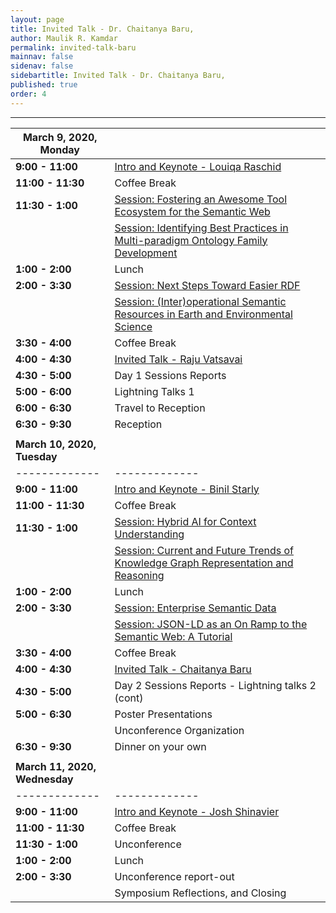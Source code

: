 ```yaml
---
layout: page
title: Invited Talk - Dr. Chaitanya Baru,
author: Maulik R. Kamdar
permalink: invited-talk-baru
mainnav: false
sidenav: false
sidebartitle: Invited Talk - Dr. Chaitanya Baru,
published: true
order: 4
---
```


----------------------------------------------------------------

| March 9, 2020, Monday |  |
| ------------- | ------------- |
| **9:00 - 11:00**  | [Intro and Keynote - Louiqa Raschid](https://us2ts.org/keynote-louiqa-raschid) |
| **11:00 - 11:30**  | Coffee Break  |
| **11:30 - 1:00**  | [Session: Fostering an Awesome Tool Ecosystem for the Semantic Web](https://us2ts.org/program-tool-ecosystem) |
|   | [Session: Identifying Best Practices in Multi-paradigm Ontology Family Development](https://us2ts.org/program-ontology-best-practices) |
| **1:00 - 2:00**  |  Lunch   |
| **2:00 - 3:30**  | [Session: Next Steps Toward Easier RDF](https://us2ts.org/program-easier-rdf) |
|   | [Session: (Inter)operational Semantic Resources in Earth and Environmental Science](https://us2ts.org/program-interoperational-earth-environment-semantics) |
| **3:30 - 4:00**  | Coffee Break   |
| **4:00 - 4:30**  | [Invited Talk - Raju Vatsavai](https://us2ts.org/invited-talk-raju)  |
| **4:30 - 5:00**  | Day 1 Sessions Reports  |
| **5:00 - 6:00**  | Lightning Talks 1  |
| **6:00 - 6:30**  | Travel to Reception  |
| **6:30 - 9:30**  | Reception |
|  |  |
| **March 10, 2020, Tuesday** |  |
| ------------- | ------------- |
| **9:00 - 11:00**  | [Intro and Keynote - Binil Starly](https://us2ts.org/keynote-binil-starly)  |
| **11:00 - 11:30**  | Coffee Break  |
| **11:30 - 1:00**  | [Session: Hybrid AI for Context Understanding](https://us2ts.org/program-hybrid-ai) |
|   | [Session: Current and Future Trends of Knowledge Graph Representation and Reasoning](https://us2ts.org/program-current-future-kr-trends) |
| **1:00 - 2:00**  |  Lunch   |
| **2:00 - 3:30**  | [Session: Enterprise Semantic Data](https://us2ts.org/program-enterprise-semantic-data) |
|   | [Session: JSON-LD as an On Ramp to the Semantic Web: A Tutorial](https://us2ts.org/program-jsonld) |
| **3:30 - 4:00**  | Coffee Break   |
| **4:00 - 4:30**  | [Invited Talk - Chaitanya Baru]()  |
| **4:30 - 5:00**  | Day 2 Sessions Reports - Lightning talks 2 (cont)  |
| **5:00 - 6:30**  | Poster Presentations | 
|  | Unconference Organization |
| **6:30 - 9:30**  | Dinner on your own |
|  |  |
| **March 11, 2020, Wednesday** |  |
| ------------- | ------------- |
| **9:00 - 11:00**  | [Intro and Keynote - Josh Shinavier](https://us2ts.org/keynote-joshua-shinavier)  |
| **11:00 - 11:30**  | Coffee Break  |
| **11:30 - 1:00**  | Unconference |
| **1:00 - 2:00**  |  Lunch   |
| **2:00 - 3:30**  | Unconference report-out  | 
|   | Symposium Reflections, and Closing |